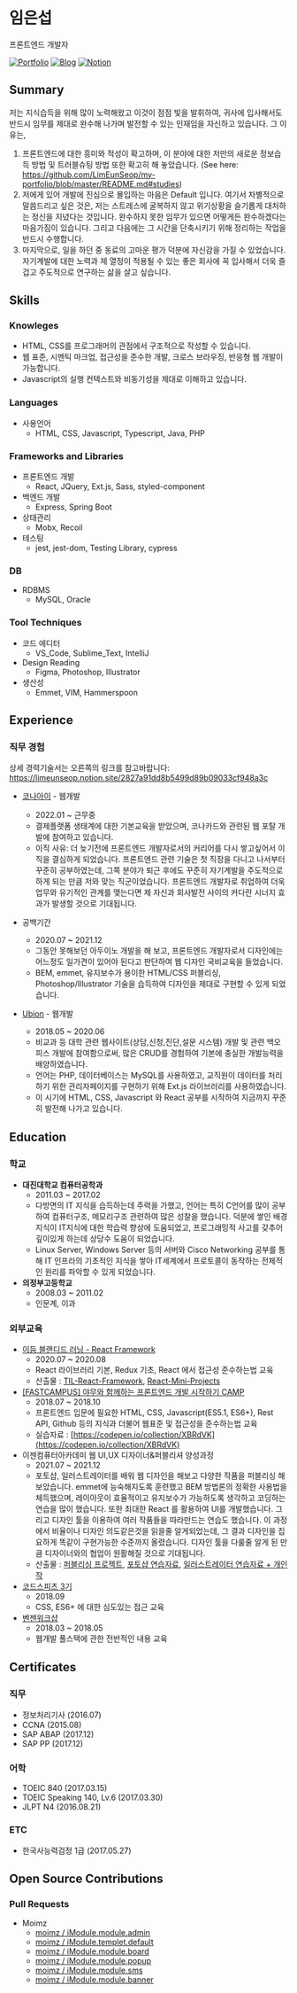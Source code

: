 # 임은섭

프론트엔드 개발자

<a href="https://github.com/limeunseop/my-portfolio">![Portfolio](https://img.shields.io/badge/Portfolio-github.com%2Flimeunseop%2Fmy--portfolio-03B054.svg)</a> <a href="mailto:dmstjq92@gmail.com">
<a href="https://velog.io/@seop">![Blog](https://img.shields.io/badge/blog-velog.io/@seop-303030.svg)</a>
<a href="https://limeunseop.notion.site/limeunseop/b56b7e9c10ef4616a76693e33b0bd1ee">![Notion](https://img.shields.io/badge/Notion-https%3A%2F%2Flimeunseop.notion.site%2Flimeunseop%2Fb56b7e9c10ef4616a76693e33b0bd1ee-%23fff)</a>

## Summary

저는 지식습득을 위해 많이 노력해왔고 이것이 점점 빛을 발휘하여, 귀사에 입사해서도 반드시 임무를 제대로 완수해 나가며 발전할 수 있는 인재임을 자신하고 있습니다. 그 이유는,

1. 프론트엔드에 대한 흥미와 적성이 확고하며, 이 분야에 대한 저만의 새로운 정보습득 방법 및 트러블슈팅 방법 또한 확고히 해 놓았습니다. (See here: https://github.com/LimEunSeop/my-portfolio/blob/master/README.md#studies)
2. 저에게 있어 개발에 진심으로 몰입하는 마음은 Default 입니다. 여기서 차별적으로 말씀드리고 싶은 것은, 저는 스트레스에 굴복하지 않고 위기상황을 슬기롭게 대처하는 정신을 지녔다는 것입니다. 완수하지 못한 임무가 있으면 어떻게든 완수하겠다는 마음가짐이 있습니다. 그리고 다음에는 그 시간을 단축시키기 위해 정리하는 작업을 반드시 수행합니다.
3. 마지막으로, 일을 하던 중 동료의 고마운 평가 덕분에 자신감을 가질 수 있었습니다. 자기계발에 대한 노력과 제 열정이 적용될 수 있는 좋은 회사에 꼭 입사해서 더욱 즐겁고 주도적으로 연구하는 삶을 살고 싶습니다.

<!-- - HTML, CSS를 프로그래머의 관점에서 구조적으로 직접 작성할 수 있습니다.
- 웹 표준, 시멘틱 마크업, 접근성을 준수한 개발, 크로스 브라우징, 반응형 웹 개발이 가능합니다.
- Javascript의 실행 컨텍스트와 비동기성을 제대로 이해하고 있습니다.
- 팀원간 지식을 아낌없이 공유하는 것을 좋아합니다.
- [2건의 추천서](https://www.rocketpunch.com/@eunseoplim#references)가 있습니다. -->

## Skills

### Knowleges

- HTML, CSS를 프로그래머의 관점에서 구조적으로 작성할 수 있습니다.
- 웹 표준, 시멘틱 마크업, 접근성을 준수한 개발, 크로스 브라우징, 반응형 웹 개발이 가능합니다.
- Javascript의 실행 컨텍스트와 비동기성을 제대로 이해하고 있습니다.

### Languages

- 사용언어
  - HTML, CSS, Javascript, Typescript, Java, PHP

### Frameworks and Libraries

- 프론트엔드 개발
  - React, JQuery, Ext.js, Sass, styled-component
- 백엔드 개발
  - Express, Spring Boot
- 상태관리
  - Mobx, Recoil
- 테스팅
  - jest, jest-dom, Testing Library, cypress

### DB

- RDBMS
  - MySQL, Oracle

<!-- ### Cloud Services

- PaaS
  - Docker
- BaaS
  - Firebase -->

<!-- ### OS

- 사용환경
  - Mac_OS_X
- 서버
  - Linux, Windows_Server -->

### Tool Techniques

- 코드 에디터
  - VS_Code, Sublime_Text, IntelliJ
- Design Reading
  - Figma, Photoshop, Illustrator
- 생산성
  - Emmet, VIM, Hammerspoon

## Experience

### 직무 경험

상세 경력기술서는 오른쪽의 링크를 참고바랍니다: https://limeunseop.notion.site/2827a91dd8b5499d89b09033cf948a3c

- [코나아이](https://konai.com/) - 웹개발
  - 2022.01 ~ 근무중
  - 결제플랫폼 생태계에 대한 기본교육을 받았으며, 코나카드와 관련된 웹 포탈 개발에 참여하고 있습니다.
  - 이직 사유: 더 늦기전에 프론트엔드 개발자로서의 커리어를 다시 쌓고싶어서 이직을 결심하게 되었습니다. 프론트엔드 관련 기술은 첫 직장을 다니고 나서부터 꾸준히 공부하였는데, 그쪽 분야가 퇴근 후에도 꾸준히 자기계발을 주도적으로 하게 되는 만큼 저와 맞는 직군이었습니다. 프론트엔드 개발자로 취업하여 더욱 업무와 유기적인 관계를 맺는다면 제 자신과 회사발전 사이의 커다란 시너지 효과가 발생할 것으로 기대됩니다.
- 공백기간

  - 2020.07 ~ 2021.12
  - 그동안 못해보던 아두이노 개발을 해 보고, 프론트엔드 개발자로서 디자인에는 어느정도 일가견이 있어야 된다고 판단하여 웹 디자인 국비교육을 들었습니다.
  - BEM, emmet, 유지보수가 용이한 HTML/CSS 퍼블리싱, Photoshop/Illustrator 기술을 습득하여 디자인을 제대로 구현할 수 있게 되었습니다.

- [Ubion](http://www.ubion.co.kr/ubion/) - 웹개발
  - 2018.05 ~ 2020.06
  - 비교과 등 대학 관련 웹사이트(상담,신청,진단,설문 시스템) 개발 및 관련 백오피스 개발에 참여함으로써, 많은 CRUD를 경험하여 기본에 충실한 개발능력을 배양하였습니다.
  - 언어는 PHP, 데이터베이스는 MySQL를 사용하였고, 교직원이 데이터를 처리하기 위한 관리자페이지를 구현하기 위해 Ext.js 라이브러리를 사용하였습니다.
  - 이 시기에 HTML, CSS, Javascript 와 React 공부를 시작하여 지금까지 꾸준히 발전해 나가고 있습니다.

<!-- ### 개인 프로젝트

- [React Mini Projects](https://github.com/LimEunSeop/React-Mini-Projects)

  - 2020.07 ~ 2020.08
  - React 로 제작한 간단한 메뉴, 뮤직플레이어, 채팅앱
  - React 와 관련하여 실무에서 사용할 수 있는 기술 및 지식을 학습하였습니다.
  - ![React](https://img.shields.io/badge/-React-63B5F4) ![ES6+](https://img.shields.io/badge/-ES6+-029A67) ![Redux](https://img.shields.io/badge/-Redux-E95AE1) ![styled-components](https://img.shields.io/badge/-styled--components-D0BFE0) ![Jest](https://img.shields.io/badge/-Jest-36F6BB) ![Context API](https://img.shields.io/badge/-Context_API-D8555F) ![HTML](https://img.shields.io/badge/-HTML-brightgreen) ![Sass](https://img.shields.io/badge/-Sass-15B232) ![Sass_Module](https://img.shields.io/badge/-Sass_Module-B6DBA4) ![Firebase](https://img.shields.io/badge/-Firebase-F90D57)

- [포트폴리오 사이트 제작](https://github.com/LimEunSeop/limeunseop.github.io)

  - 2020.11 ~ 2020.12
  - 여러곳에 분산돼 있는 경험(이력서, 포트폴리오)이 한 곳에 모인 Entry Point Site.
  - 확장성을 고려하고 유지보수의 이점을 취하기 위해 SPA 형태의 React 로 개발하였습니다. 또한 크롤링 하는 데이터가 정형화된 포맷을 꼭 따라야 하므로 TypeScript 을 사용하였습니다.
  - ![React](https://img.shields.io/badge/-React-63B5F4) ![ES6+](https://img.shields.io/badge/-ES6+-029A67) ![TypeScript](https://img.shields.io/badge/-TypeScript-0D0BF6) ![HTML](https://img.shields.io/badge/-HTML-brightgreen) ![Sass](https://img.shields.io/badge/-Sass-15B232) ![Sass_Module](https://img.shields.io/badge/-Sass_Module-B6DBA4)

- [바닐라JS로 제작한 기본적인 APP](https://github.com/LimEunSeop/vanilaJS-app)

  - 2020.12
  - HTML, CSS, Javascript 만을 이용하여 테스트코드까지 심혈을 기울여 만든 프로그램입니다.
  - 구조적으로 개발하기 위해 많은 노력을 기울였습니다. 무엇하나 대충짜지 않고 웹 표준, 접근성, 구조적인 CSS, 클래스 상속관계 전부다 녹였습니다.
  - ![ES6+](https://img.shields.io/badge/-ES6+-029A67) ![TypeScript](https://img.shields.io/badge/-TypeScript-0D0BF6) ![HTML](https://img.shields.io/badge/-HTML-brightgreen) ![CSS](https://img.shields.io/badge/-CSS-green) ![Jest](https://img.shields.io/badge/-Jest-36F6BB) -->

<!--
- 음악 연습 Manager App For Tablet
  - 추후 작업 예정
  - 음악 연습 루틴 관리, 알람을 통한 체계적인 연습을 가능토록 해주는 App.
  - 여러 곡의 악보를 연습하다보면 인간의 힘으로 시간분배 하는 것에 한계가 생겨 놓치는 곡이 발생합니다. 루틴을 만들고 이 루틴을 기반으로 연습을 진행해 나가도록 하는 기능을 개발할 예정입니다.
  - ![React_Native](https://img.shields.io/badge/-React_Native-896DA1) ![Expo_CLI](https://img.shields.io/badge/-Expo_CLI-47A3B9) ![TypeScript](https://img.shields.io/badge/-TypeScript-0D0BF6)
-->

## Education

### 학교

- **대진대학교 컴퓨터공학과**
  - 2011.03 ~ 2017.02
  - 다방면의 IT 지식을 습득하는데 주력을 가했고, 언어는 특히 C언어를 많이 공부하여 컴퓨터구조, 메모리구조 관련하여 많은 성찰을 했습니다. 덕분에 쌓인 배경지식이 IT지식에 대한 학습력 향상에 도움되었고, 프로그래밍적 사고를 갖추어 깊이있게 하는데 상당수 도움이 되었습니다.
  - Linux Server, Windows Server 등의 서버와 Cisco Networking 공부를 통해 IT 인프라의 기초적인 지식을 쌓아 IT세계에서 프로토콜이 동작하는 전체적인 원리를 파악할 수 있게 되었습니다.
- **의정부고등학교**
  - 2008.03 ~ 2011.02
  - 인문계, 이과

### 외부교육

- [이듬 블랜디드 러닝 - React Framework](https://euid.dev/#/courses/react-framework)
  - 2020.07 ~ 2020.08
  - React 라이브러리 기본, Redux 기초, React 에서 접근성 준수하는법 교육
  - 산출물 : [TIL-React-Framework](https://github.com/LimEunSeop/TIL-React-Framework), [React-Mini-Projects](https://github.com/LimEunSeop/React-Mini-Projects)
- [[FASTCAMPUS] 야무와 함께하는 프론트엔드 개발 시작하기 CAMP](https://github.com/yamoo9/front-end-programming-camp)
  - 2018.07 ~ 2018.10
  - 프론트엔드 입문에 필요한 HTML, CSS, Javascript(ES5.1, ES6+), Rest API, Github 등의 지식과 더불어 웹표준 및 접근성을 준수하는법 교육
  - 실습자료 : [https://codepen.io/collection/XBRdVK](https://codepen.io/collection/XBRdVK)
- 이젠컴퓨터아카데미 웹 UI,UX 디자이너&퍼블리셔 양성과정
  - 2021.07 ~ 2021.12
  - 포토샵, 일러스트레이터를 배워 웹 디자인을 해보고 다양한 작품을 퍼블리싱 해보았습니다. emmet에 능숙해지도록 훈련했고 BEM 방법론의 정확한 사용법을 체득했으며, 레이아웃이 효율적이고 유지보수가 가능하도록 생각하고 코딩하는 연습을 많이 했습니다. 또한 최대한 React 를 활용하여 UI를 개발했습니다. 그리고 디자인 툴을 이용하여 여러 작품들을 따라만드는 연습도 했습니다. 이 과정에서 비율이나 디자인 의도같은것을 읽을줄 알게되었는데, 그 결과 디자인을 집요하게 똑같이 구현가능한 수준까지 올렸습니다. 디자인 툴을 다룰줄 알게 된 만큼 디자이너와의 협업이 원활해질 것으로 기대됩니다.
  - 산출물 : [퍼블리싱 프로젝트](https://github.com/LimEunSeop/Publishing-Projects-Index), [포토샵 연습자료](https://github.com/LimEunSeop/my-portfolio/tree/master/photoshop-portfolio), [일러스트레이터 연습자료 + 개인작](https://github.com/LimEunSeop/my-portfolio/tree/master/illustrator-portfolio)
- [코드스피츠 3기](https://www.bsidesoft.com/6902)
  - 2018.09
  - CSS, ES6+ 에 대한 심도있는 접근 교육
- [벤젠워크샵](https://drive.google.com/file/d/0B-tD535n_rOfX1Iwa0RBRU9VWGM/view)
  - 2018.03 ~ 2018.05
  - 웹개발 풀스택에 관한 전반적인 내용 교육

<!-- 스터디 시작하면 제목 추가 ## Activities -->

## Certificates

### 직무

- 정보처리기사 (2016.07)
- CCNA (2015.08)
- SAP ABAP (2017.12)
- SAP PP (2017.12)

### 어학

- TOEIC 840 (2017.03.15)
- TOEIC Speaking 140, Lv.6 (2017.03.30)
- JLPT N4 (2016.08.21)

### ETC

- 한국사능력검정 1급 (2017.05.27)

## Open Source Contributions

### Pull Requests

- Moimz
  - [moimz / iModule.module.admin](https://github.com/moimz/iModule.module.admin/pulls?q=is%3Apr+is%3Aclosed+author%3ALimEunSeop)
  - [moimz / iModule.templet.default](https://github.com/moimz/iModule.templet.default/pulls?q=is%3Apr+is%3Aclosed+author%3ALimEunSeop)
  - [moimz / iModule.module.board](https://github.com/moimz/iModule.module.board/pulls?q=is%3Apr+is%3Aclosed+author%3ALimEunSeop)
  - [moimz / iModule.module.popup](https://github.com/moimz/iModule.module.popup/pulls?q=is%3Apr+is%3Aclosed+author%3ALimEunSeop)
  - [moimz / iModule.module.sms](https://github.com/moimz/iModule.module.sms/pulls?q=is%3Apr+is%3Aclosed+author%3ALimEunSeop)
  - [moimz / iModule.module.banner](https://github.com/moimz/iModule.module.banner/pulls?q=is%3Apr+is%3Aclosed+author%3ALimEunSeop)

<!-- ### Maintainer  --->
